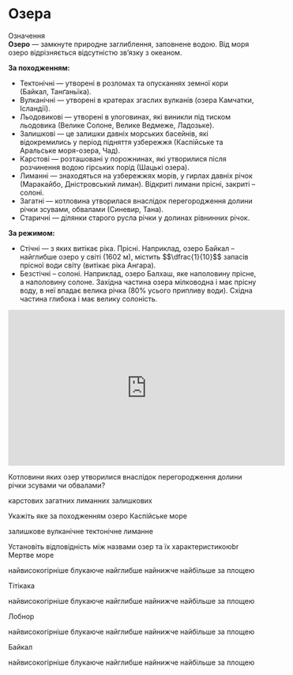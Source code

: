 # Озера

<div class="eoz-wrap">
<span class="eoz">Означення</span>
<div class="eoz-text">
<b>Озеро</b> — замкнуте природне заглиблення, заповнене водою. Вiд моря озеро вiдрiзняється вiдсутнiстю зв’язку з океаном.
</div>
</div>

**За походженням:**
<ul>
<li><span class="p1">Тектонічні</span> — утворені в розломах та опусканнях земної кори (Байкал, Танґаньїка).</li>
<li><span class="p1">Вулканічні</span> — утворені в кратерах згаслих вулканів (озера Камчатки, Ісландії).</li>
<li><span class="p1">Льодовикові</span> — утворені в улоговинах, які виникли під тиском льодовика (Велике Солоне, Велике Ведмеже, Ладозьке).</li>
<li><span class="p1">Залишкові</span> — це залишки давніх морських басейнів, які відокремились у період підняття узбережжя (Каспійське та Аральське моря-озера, Чад).</li>
<li><span class="p1">Карстові</span> — розташовані у порожнинах, які утворилися після розчинення водою гірських порід (Шацькі озера).</li>
<li><span class="p1">Лиманні</span> — знаходяться на узбережжях морів, у гирлах давніх річок (Маракайбо, Дністровський лиман). Відкриті лимани прісні, закриті – солоні.</li>
<li><span class="p1">Загатні</span> — котловина утворилася внаслідок перегородження долини річки зсувами, обвалами (Синевир, Тана).</li>
<li><span class="p1">Старичні</span> — ділянки старого русла річки у долинах рівнинних річок.</li>
</ul>

**За режимом:**
<ul>
<li><span class="p1">Стічні</span> — з яких витікає ріка. Прісні. Наприклад, озеро Байкал – найглибше озеро у світі (1602 м), містить $$\dfrac{1}{10}$$ запасів прісної води світу (витікає ріка Ангара).</li>
<li><span class="p1">Безстічні</span> – солоні. Наприклад, озеро Балхаш, яке наполовину прісне, а наполовину солоне. Західна частина озера мілководна і має прісну воду, в неї впадає велика річка (80% усього припливу води). Східна частина глибока і має велику солоність.</li>
</ul>

<div class="fluidMedia">
<iframe align="center" width="560" height="315" src="https://www.youtube.com/embed/NaQezLqtpF0" frameborder="0" allowfullscreen></iframe>
</div>
<div class="popup">
</div>

<quiz>
<question>
<p>Котловини яких озер утворилися внаслідок перегородження долини річки зсувами чи обвалами?</p>
<answer>карстових</answer>
<answer>загатних</answer>
<answer correct>лиманних</answer>
<answer>залишкових</answer>
</question>
<question>
<p>Укажіть яке за походженням озеро Каспійське море</p>
<answer correct>залишкове</answer>
<answer>вулканічне</answer>
<answer>тектонічне</answer>
<answer>лиманне</answer>
</question>
<question>
<p>Установіть відповідність між назвами озер та їх характеристикоюbr<br>
Мертве море</p>
<answer>найвисокогірніше</option>
<answer>блукаюче</answer>
<answer>найглибше</answer>
<answer correct>найнижче</answer>
<answer>найбільше за площею</answer>
</question>
<question>
<p>Тітікака</p>
<answer correct>найвисокогірніше</option>
<answer>блукаюче</answer>
<answer>найглибше</answer>
<answer>найнижче</answer>
<answer>найбільше за площею</answer>
</question>
<question>
<p>Лобнор</p>
<answer>найвисокогірніше</option>
<answer correct>блукаюче</answer>
<answer>найглибше</answer>
<answer>найнижче</answer>
<answer>найбільше за площею</answer>
</question>
<question>
<p>Байкал</p>
<answer>найвисокогірніше</option>
<answer>блукаюче</answer>
<answer correct>найглибше</answer>
<answer>найнижче</answer>
<answer>найбільше за площею</answer>
</question>
</quiz>

